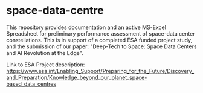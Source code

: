 # space-data-centre
This repository provides documentation and an active MS-Excel Spreadsheet for preliminary performance assessment of space-data center constellations. This is in support of a completed ESA funded project study, and the submission of our paper: "Deep-Tech to Space: Space Data Centers and AI Revolution at the Edge".

Link to ESA Project description:
https://www.esa.int/Enabling_Support/Preparing_for_the_Future/Discovery_and_Preparation/Knowledge_beyond_our_planet_space-based_data_centres

